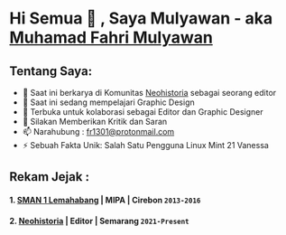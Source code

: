 # Hi Semua 👋 , Saya Mulyawan - aka [Muhamad Fahri Mulyawan](https://www.linkedin.com/in/muhamad-fahri-mulyawan-477658235/)

## Tentang Saya:
- 🔭 Saat ini berkarya di Komunitas [Neohistoria](https://neohistoria.net) sebagai seorang editor
- 🌱 Saat ini sedang mempelajari Graphic Design
- 👯 Terbuka untuk kolaborasi sebagai Editor dan Graphic Designer
- 💬 Silakan Memberikan Kritik dan Saran
- 📫 Narahubung : [fr1301@protonmail.com](https://mail.proton.me)
- ⚡ Sebuah Fakta Unik: Salah Satu Pengguna Linux Mint 21 Vanessa

## Rekam Jejak :

#### 1. [SMAN 1 Lemahabang](https://www.sman1lacirebon.sch.id) | MIPA | Cirebon `2013-2016`
#### 2. [Neohistoria](https://neohistoria.net) | Editor | Semarang `2021-Present`

<!--
**Mulyawan04/Mulyawan04** is a ✨ _special_ ✨ repository because its `README.md` (this file) appears on your GitHub profile.

Here are some ideas to get you started:

- 🔭 I’m currently working on ...
- 🌱 I’m currently learning ...
- 👯 I’m looking to collaborate on ...
- 🤔 I’m looking for help with ...
- 💬 Ask me about ...
- 📫 How to reach me: ...
- 😄 Pronouns: ...
- ⚡ Fun fact: ...

-->
